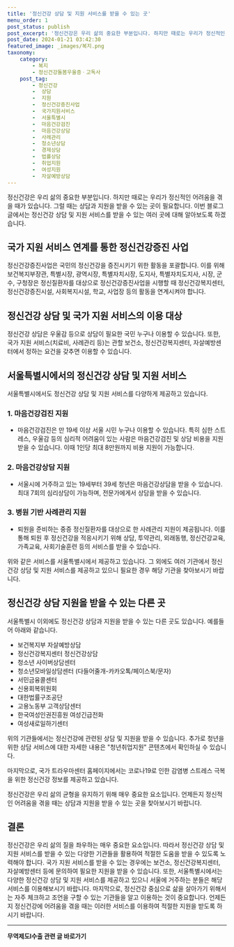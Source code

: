 ```yaml
---
title: '정신건강 상담 및 지원 서비스를 받을 수 있는 곳'
menu_order: 1
post_status: publish
post_excerpt: '정신건강은 우리 삶의 중요한 부분입니다. 하지만 때로는 우리가 정신적인 어려움을 겪을 때가 있습니다. 그럴 때는 상담과 지원을 받을 수 있는 곳이 필요합니다. 이번 블로그 글에서는 정신건강 상담 및 지원 서비스를 받을 수 있는 여러 곳에 대해 알아보도록 하겠습니다.'
post_date: 2024-01-21 03:42:30
featured_image: _images/복지.png
taxonomy:
    category:
        - 복지
        - 정신건강돌봄우울증ㆍ고독사
    post_tag:
        - 정신건강
        -  상담
        -  지원
        -  정신건강증진사업
        -  국가지원서비스
        -  서울특별시
        -  마음건강검진
        -  마음건강상담
        -  사례관리
        -  청소년상담
        -  경제상담
        -  법률상담
        -  취업지원
        -  여성지원
        -  자살예방상담
---
```



정신건강은 우리 삶의 중요한 부분입니다. 하지만 때로는 우리가 정신적인 어려움을 겪을 때가 있습니다. 그럴 때는 상담과 지원을 받을 수 있는 곳이 필요합니다. 이번 블로그 글에서는 정신건강 상담 및 지원 서비스를 받을 수 있는 여러 곳에 대해 알아보도록 하겠습니다.

## 국가 지원 서비스 연계를 통한 정신건강증진 사업

정신건강증진사업은 국민의 정신건강을 증진시키기 위한 활동을 포괄합니다. 이를 위해 보건복지부장관, 특별시장, 광역시장, 특별자치시장, 도지사, 특별자치도지사, 시장, 군수, 구청장은 정신질환자를 대상으로 정신건강증진사업을 시행할 때 정신건강복지센터, 정신건강증진시설, 사회복지시설, 학교, 사업장 등의 활동을 연계시켜야 합니다.

## 정신건강 상담 및 국가 지원 서비스의 이용 대상

정신건강 상담은 우울감 등으로 상담이 필요한 국민 누구나 이용할 수 있습니다. 또한, 국가 지원 서비스(치료비, 사례관리 등)는 관할 보건소, 정신건강복지센터, 자살예방센터에서 정하는 요건을 갖추면 이용할 수 있습니다.

## 서울특별시에서의 정신건강 상담 및 지원 서비스

서울특별시에서도 정신건강 상담 및 지원 서비스를 다양하게 제공하고 있습니다. 

### 1. 마음건강검진 지원

- 마음건강검진은 만 19세 이상 서울 시민 누구나 이용할 수 있습니다. 특히 심한 스트레스, 우울감 등의 심리적 어려움이 있는 사람은 마음건강검진 및 상담 비용을 지원받을 수 있습니다. 이때 1인당 최대 8만원까지 비용 지원이 가능합니다.

### 2. 마음건강상담 지원

- 서울시에 거주하고 있는 19세부터 39세 청년은 마음건강상담을 받을 수 있습니다. 최대 7회의 심리상담이 가능하며, 전문가에게서 상담을 받을 수 있습니다.

### 3. 병원 기반 사례관리 지원

- 퇴원을 준비하는 중증 정신질환자를 대상으로 한 사례관리 지원이 제공됩니다. 이를 통해 퇴원 후 정신건강을 적응시키기 위해 상담, 투약관리, 외래동행, 정신건강교육, 가족교육, 사회기술훈련 등의 서비스를 받을 수 있습니다.

위와 같은 서비스를 서울특별시에서 제공하고 있습니다. 그 외에도 여러 기관에서 정신건강 상담 및 지원 서비스를 제공하고 있으니 필요한 경우 해당 기관을 찾아보시기 바랍니다.

## 정신건강 상담 지원을 받을 수 있는 다른 곳

서울특별시 이외에도 정신건강 상담과 지원을 받을 수 있는 다른 곳도 있습니다. 예를들어 아래와 같습니다.

- 보건복지부 자살예방상담
- 정신건강복지센터 정신건강상담
- 청소년 사이버상담센터
- 청소년모바일상담센터 (다들어줄개-카카오톡/페이스북/문자)
- 서민금융콜센터
- 신용회복위원회
- 대한법률구조공단
- 고용노동부 고객상담센터
- 한국여성인권진흥원 여성긴급전화
- 여성새로일하기센터

위의 기관들에서는 정신건강에 관련된 상담 및 지원을 받을 수 있습니다. 추가로 청년을 위한 상담 서비스에 대한 자세한 내용은 "청년취업지원" 콘텐츠에서 확인하실 수 있습니다.

마지막으로, 국가 트라우마센터 홈페이지에서는 코로나19로 인한 감염병 스트레스 극복을 위한 정신건강 정보를 제공하고 있습니다.

정신건강은 우리 삶의 균형을 유지하기 위해 매우 중요한 요소입니다. 언제든지 정신적인 어려움을 겪을 때는 상담과 지원을 받을 수 있는 곳을 찾아보시기 바랍니다.

## 결론

정신건강은 우리 삶의 질을 좌우하는 매우 중요한 요소입니다. 따라서 정신건강 상담 및 지원 서비스를 받을 수 있는 다양한 기관들을 활용하여 적절한 도움을 받을 수 있도록 노력해야 합니다. 국가 지원 서비스를 받을 수 있는 경우에는 보건소, 정신건강복지센터, 자살예방센터 등에 문의하여 필요한 지원을 받을 수 있습니다. 
또한, 서울특별시에서는 다양한 정신건강 상담 및 지원 서비스를 제공하고 있으니 서울에 거주하는 분들은 해당 서비스를 이용해보시기 바랍니다. 마지막으로, 정신건강 중심으로 삶을 살아가기 위해서는 자주 체크하고 조언을 구할 수 있는 기관들을 알고 이용하는 것이 중요합니다. 언제든지 정신건강에 어려움을 겪을 때는 이러한 서비스를 이용하여 적절한 지원을 받도록 하시기 바랍니다.
<!-- wp:separator -->
<hr class="wp-block-separator has-alpha-channel-opacity"/>
<!-- /wp:separator -->

<!-- wp:group {"backgroundColor":"base","layout":{"type":"constrained"}} -->
<div class="wp-block-group has-base-background-color has-background"><!-- wp:paragraph {"align":"center","fontSize":"medium"} -->
<p class="has-text-align-center has-large-font-size"><strong>무역제도Ⅰ수출 관련 글 바로가기</strong></p>
<!-- /wp:paragraph -->


<!-- wp:latest-posts
{"categories":[{"id":14332,"count":19,"description":"","link":"https://uknowlaw.com/category/%eb%ac%b4%ec%97%ad%ec%a0%9c%eb%8f%84%e2%85%b0%ec%88%98%ec%b6%9c/","name":"무역제도Ⅰ수출","slug":"무역제도Ⅰ수출","taxonomy":"category","parent":0,"meta":[],"_links":{"self":[{"href":"https://uknowlaw.com/wp-json/wp/v2/categories/14332"}],"collection":[{"href":"https://uknowlaw.com/wp-json/wp/v2/categories"}],"about":[{"href":"https://uknowlaw.com/wp-json/wp/v2/taxonomies/category"}],"wp:post_type":[{"href":"https://uknowlaw.com/wp-json/wp/v2/posts?categories=14332"}],"curies":[{"name":"wp","href":"https://api.w.org/{rel}","templated":true}]}}],"postsToShow":100,"excerptLength":28,"postLayout":"grid","columns":2,"featuredImageAlign":"left","featuredImageSizeSlug":"large","fontSize":"small"} /--></div>
<!-- /wp:group -->